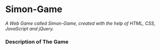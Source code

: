 # Simon-Game
<em> A Web Game called Simon-Game, created with the help of HTML, CSS, JavaScript and jQuery. </em>

### Description of The Game

